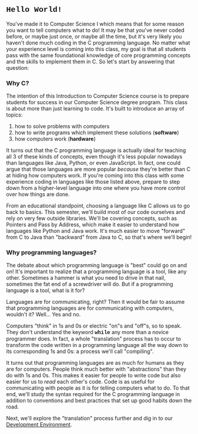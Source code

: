 <h2><strong><span style="font-family: 'courier new', courier;">Hello World!</span></strong></h2>
<p>You've made it to Computer Science I which means that for some reason you want to tell computers what to do! It may be that you've never coded before, or maybe just once, or maybe all the time, but it's very likely you haven't done much coding in the C programming language. No matter what your experience level is coming into this class, my goal is that all students pass with the same foundational knowledge of core programming concepts and the skills to implement them in C. So let's start by answering that question:</p>
<h3>Why C?</h3>
<p>The intention of this Introduction to Computer Science course is to prepare students for success in our Computer Science degree program. This class is about more than just learning to code. It's built to introduce an array of topics:</p>
<ol style="list-style-type: decimal;">
    <li>how to solve problems with computers</li>
    <li>how to write programs which implement these solutions (<strong>software</strong>)</li>
    <li>how computers work (<strong>hardware</strong>)</li>
</ol>
<p>It turns out that the C programming language is actually ideal for teaching all 3 of these kinds of concepts, even though it's less popular nowadays than languages like Java, Python, or even JavaScript. In fact, one could argue that those languages are more popular <em>because</em> they're better than C at hiding how computers work. If you're coming into this class with some experience coding in languages like those listed above, prepare to step down from a higher-level language into one where you have more control over how things are done.&nbsp;</p>
<p>From an educational standpoint, choosing a language like C allows us to go back to basics. This semester, we'll build most of our code ourselves and rely on very few outside libraries. We'll be covering concepts, such as Pointers and Pass by Address, which make it easier to understand how languages like Python and Java work. It's much easier to move "forward" from C to Java than "backward" from Java to C, so that's where we'll begin!</p>
<h3>Why programming languages?</h3>
<p>The debate about which programming language is "best" could go on and on! It's important to realize that a programming language is a tool, like any other. Sometimes a hammer is what you need to drive in that nail, sometimes the fat end of a screwdriver will do. But if a programming language is a tool, what is it for?&nbsp;</p>
<p>Languages are for communicating, right? Then it would be fair to assume that programming languages are for communicating with computers, wouldn't it? Well... Yes and no.</p>
<p>Computers "think" in 1s and 0s or electric "on"s and "off"s, so to speak. They don't understand the keyword <strong><span style="font-family: 'courier new', courier;">while</span></strong> any more than a novice programmer does. In fact, a whole "translation" process has to occur to transform the code written in a programming language all the way down to its corresponding 1s and 0s: a process we'll call "compiling".&nbsp;</p>
<p>It turns out that programming languages are as much for humans as they are for computers. People think much better with "abstractions" than they do with 1s and 0s. This makes it easier for people to write code but also easier for us to <em>read</em> each other's code. Code is as useful for communicating with people as it is for telling computers what to do. To that end, we'll study the syntax required for the C programming language in addition to conventions and best practices that set up good habits down the road.</p>

<p>Next, we'll explore the "translation" process further and dig in to our <a title="Development Environment" href="https://webcampus.unr.edu/courses/112946/pages/g67162312079138e533ca4721c8986716" data-course-type="wikiPages" data-published="true" data-api-endpoint="https://webcampus.unr.edu/api/v1/courses/112946/pages/g67162312079138e533ca4721c8986716" data-api-returntype="Page">Development Environment</a>.</p>
